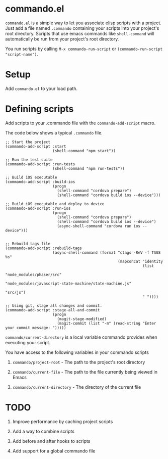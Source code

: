 # commando.el

`commando.el` is a simple way to let you associate elisp scripts with
a project.  Just add a file named `.commando` containing your scripts
into your project's root directory.  Scripts that use emacs commands
like `shell-command` will automatically be run from your project's root
directory.

You run scripts by calling `M-x commando-run-script` or `(commando-run-script "script-name")`.

# Setup

Add `commando.el` to your load path.

# Defining scripts
Add scripts to your .commando file with the `commando-add-script` macro.

The code below shows a typical `.commando` file.

```
;; Start the project
(commando-add-script :start
                     (shell-command "npm start"))

;; Run the test suite
(commando-add-script :run-tests
                     (shell-command "npm run-tests"))

;; Build iOS executable
(commando-add-script :build-ios
                     (progn
                       (shell-command "cordova prepare")
                       (shell-command "cordova build ios --device")))

;; Build iOS executable and deploy to device
(commando-add-script :run-ios
                     (progn
                       (shell-command "cordova prepare")
                       (shell-command "cordova build ios --device")
                       (async-shell-command "cordova run ios --device")))


;; Rebuild tags file
(commando-add-script :rebuild-tags
                     (async-shell-command (format "ctags -ReV -f TAGS %s"
                                                  (mapconcat 'identity
                                                             (list
                                                              "node_modules/phaser/src"
                                                              "node_modules/javascript-state-machine/state-machine.js"
                                                              "src/js")
                                                             " "))))

;; Using git, stage all changes and commit.
(commando-add-script :stage-all-and-commit
                     (progn
                       (magit-stage-modified)
                       (magit-commit (list "-m" (read-string "Enter your commit message: ")))))
```

`commando/current-directory` is a local variable commando provides
when executing your script.

You have access to the following variables in your commando scripts

1. `commando/project-root` - The path to the project's root directory

2. `commando/current-file` - The path to the file currently being viewed in Emacs

3. `commando/current-directory` - The directory of the current file

# TODO

1. Improve performance by caching project scripts

2. Add a way to combine scripts

3. Add before and after hooks to scripts

4. Add support for a global commando file
